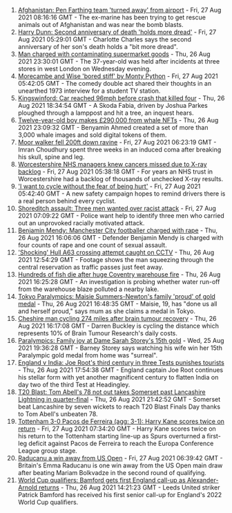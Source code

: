 1. [Afghanistan: Pen Farthing team 'turned away' from airport](https://www.bbc.co.uk/news/uk-england-essex-58354229?at_medium=RSS&at_campaign=KARANGA) - Fri, 27 Aug 2021 08:16:16 GMT - The ex-marine has been trying to get rescue animals out of Afghanistan and was near the bomb blasts.
2. [Harry Dunn: Second anniversary of death 'holds more dread'](https://www.bbc.co.uk/news/uk-england-northamptonshire-58346085?at_medium=RSS&at_campaign=KARANGA) - Fri, 27 Aug 2021 05:29:01 GMT - Charlotte Charles says the second anniversary of her son's death holds a "bit more dread".
3. [Man charged with contaminating supermarket goods](https://www.bbc.co.uk/news/uk-england-london-58351768?at_medium=RSS&at_campaign=KARANGA) - Thu, 26 Aug 2021 23:30:01 GMT - The 37-year-old was held after incidents at three stores in west London on Wednesday evening.
4. [Morecambe and Wise 'bored stiff' by Monty Python](https://www.bbc.co.uk/news/uk-england-norfolk-58158598?at_medium=RSS&at_campaign=KARANGA) - Fri, 27 Aug 2021 05:42:05 GMT - The comedy double act shared their thoughts in an unearthed 1973 interview for a student TV station.
5. [Kingswinford: Car reached 96mph before crash that killed four](https://www.bbc.co.uk/news/uk-england-birmingham-58346494?at_medium=RSS&at_campaign=KARANGA) - Thu, 26 Aug 2021 18:34:54 GMT - A Skoda Fabia, driven by Joshua Parkes ploughed through a lamppost and hit a tree, an inquest hears.
6. [Twelve-year-old boy makes £290,000 from whale NFTs](https://www.bbc.co.uk/news/technology-58343062?at_medium=RSS&at_campaign=KARANGA) - Thu, 26 Aug 2021 23:09:32 GMT - Benyamin Ahmed created a set of more than 3,000 whale images and sold digital tokens of them.
7. [Moor walker fell 200ft down ravine](https://www.bbc.co.uk/news/uk-england-manchester-58316917?at_medium=RSS&at_campaign=KARANGA) - Fri, 27 Aug 2021 06:23:19 GMT - Imran Choudhury spent three weeks in an induced coma after breaking his skull, spine and leg.
8. [Worcestershire NHS managers knew cancers missed due to X-ray backlog](https://www.bbc.co.uk/news/uk-england-hereford-worcester-58331797?at_medium=RSS&at_campaign=KARANGA) - Fri, 27 Aug 2021 05:38:18 GMT - For years an NHS trust in Worcestershire had a backlog of thousands of unchecked X-ray results.
9. ['I want to cycle without the fear of being hurt'](https://www.bbc.co.uk/news/uk-england-birmingham-58343544?at_medium=RSS&at_campaign=KARANGA) - Fri, 27 Aug 2021 05:42:40 GMT - A new safety campaign hopes to remind drivers there is a real person behind every cyclist.
10. [Shoreditch assault: Three men wanted over racist attack](https://www.bbc.co.uk/news/uk-england-london-58353977?at_medium=RSS&at_campaign=KARANGA) - Fri, 27 Aug 2021 07:09:22 GMT - Police want help to identify three men who carried out an unprovoked racially motivated attack.
11. [Benjamin Mendy: Manchester City footballer charged with rape](https://www.bbc.co.uk/news/uk-england-manchester-58348288?at_medium=RSS&at_campaign=KARANGA) - Thu, 26 Aug 2021 16:06:06 GMT - Defender Benjamin Mendy is charged with four counts of rape and one count of sexual assault.
12. ['Shocking' Hull A63 crossing attempt caught on CCTV](https://www.bbc.co.uk/news/uk-england-humber-58345196?at_medium=RSS&at_campaign=KARANGA) - Thu, 26 Aug 2021 12:54:29 GMT - Footage shows the man squeezing through the central reservation as traffic passes just feet away.
13. [Hundreds of fish die after huge Coventry warehouse fire](https://www.bbc.co.uk/news/uk-england-coventry-warwickshire-58348849?at_medium=RSS&at_campaign=KARANGA) - Thu, 26 Aug 2021 16:25:28 GMT - An investigation is probing whether water run-off from the warehouse blaze polluted a nearby lake.
14. [Tokyo Paralympics: Maisie Summers-Newton's family 'proud' of gold medal](https://www.bbc.co.uk/news/uk-england-northamptonshire-58349262?at_medium=RSS&at_campaign=KARANGA) - Thu, 26 Aug 2021 16:48:35 GMT - Maisie, 19, has "done us all and herself proud," says mum as she claims a medal in Tokyo.
15. [Cheshire man cycling 274 miles after brain tumour recovery](https://www.bbc.co.uk/news/uk-england-merseyside-58345349?at_medium=RSS&at_campaign=KARANGA) - Thu, 26 Aug 2021 16:17:08 GMT - Darren Buckley is cycling the distance which represents 10% of Brain Tumour Research's daily costs.
16. [Paralympics: Family joy at Dame Sarah Storey's 15th gold](https://www.bbc.co.uk/news/uk-england-manchester-58332983?at_medium=RSS&at_campaign=KARANGA) - Wed, 25 Aug 2021 19:36:28 GMT - Barney Storey says watching his wife win her 15th Paralympic gold medal from home was "surreal".
17. [England v India: Joe Root's third century in three Tests punishes tourists](https://www.bbc.co.uk/sport/cricket/58347272?at_medium=RSS&at_campaign=KARANGA) - Thu, 26 Aug 2021 17:54:38 GMT - England captain Joe Root continues his stellar form with yet another magnificent century to flatten India on day two of the third Test at Headingley.
18. [T20 Blast: Tom Abell's 78 not out takes Somerset past Lancashire Lightning in quarter-final](https://www.bbc.co.uk/sport/cricket/58258041?at_medium=RSS&at_campaign=KARANGA) - Thu, 26 Aug 2021 21:42:52 GMT - Somerset beat Lancashire by seven wickets to reach T20 Blast Finals Day thanks to Tom Abell's unbeaten 78.
19. [Tottenham 3-0 Pacos de Ferreira (agg: 3-1): Harry Kane scores twice on return](https://www.bbc.co.uk/sport/football/58333505?at_medium=RSS&at_campaign=KARANGA) - Fri, 27 Aug 2021 07:34:20 GMT - Harry Kane scores twice on his return to the Tottenham starting line-up as Spurs overturned a first-leg deficit against Pacos de Ferreira to reach the Europa Conference League group stage.
20. [Raducanu a win away from US Open](https://www.bbc.co.uk/sport/tennis/58349059?at_medium=RSS&at_campaign=KARANGA) - Fri, 27 Aug 2021 06:39:42 GMT - Britain's Emma Raducanu is one win away from the US Open main draw after beating Mariam Bolkvadze in the second round of qualifying.
21. [World Cup qualifiers: Bamford gets first England call-up as Alexander-Arnold returns](https://www.bbc.co.uk/sport/football/58345316?at_medium=RSS&at_campaign=KARANGA) - Thu, 26 Aug 2021 14:21:23 GMT - Leeds United striker Patrick Bamford has received his first senior call-up for England's 2022 World Cup qualifiers.

